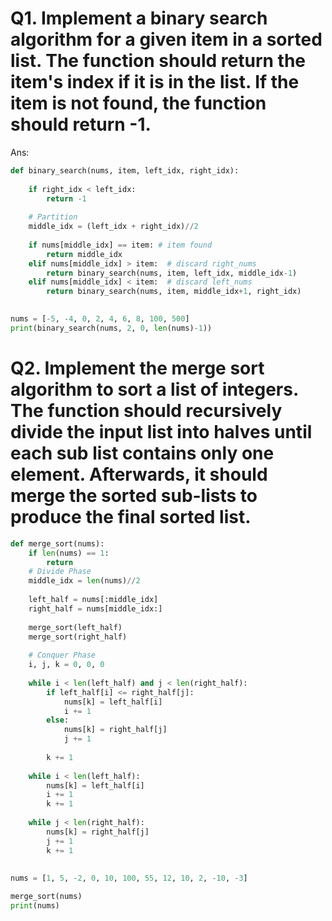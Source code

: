 # Q1. Implement a binary search algorithm for a given item in a sorted list. The function should return the item's index if it is in the list. If the item is not found, the function should return -1.

Ans:

```python
def binary_search(nums, item, left_idx, right_idx):
    
    if right_idx < left_idx:
        return -1
    
    # Partition
    middle_idx = (left_idx + right_idx)//2
    
    if nums[middle_idx] == item: # item found
        return middle_idx
    elif nums[middle_idx] > item:  # discard right_nums 
        return binary_search(nums, item, left_idx, middle_idx-1)
    elif nums[middle_idx] < item:  # discard left_nums 
        return binary_search(nums, item, middle_idx+1, right_idx)
    

nums = [-5, -4, 0, 2, 4, 6, 8, 100, 500]
print(binary_search(nums, 2, 0, len(nums)-1))

```
# Q2. Implement the merge sort algorithm to sort a list of integers. The function should recursively divide the input list into halves until each sub list contains only one element. Afterwards, it should merge the sorted sub-lists to produce the final sorted list.

```python
def merge_sort(nums):
    if len(nums) == 1:
        return
    # Divide Phase
    middle_idx = len(nums)//2
    
    left_half = nums[:middle_idx]
    right_half = nums[middle_idx:]
    
    merge_sort(left_half)
    merge_sort(right_half)
    
    # Conquer Phase
    i, j, k = 0, 0, 0
    
    while i < len(left_half) and j < len(right_half):
        if left_half[i] <= right_half[j]:
            nums[k] = left_half[i]
            i += 1
        else:
            nums[k] = right_half[j]
            j += 1
        
        k += 1
        
    while i < len(left_half):
        nums[k] = left_half[i]
        i += 1
        k += 1
        
    while j < len(right_half):
        nums[k] = right_half[j]
        j += 1
        k += 1
         
        
nums = [1, 5, -2, 0, 10, 100, 55, 12, 10, 2, -10, -3]

merge_sort(nums)
print(nums)   

```

